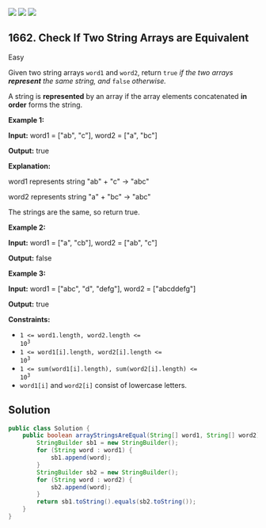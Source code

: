 [![](https://img.shields.io/github/stars/javadev/LeetCode-in-Java?label=Stars&style=flat-square)](https://github.com/javadev/LeetCode-in-Java)
[![](https://img.shields.io/github/forks/javadev/LeetCode-in-Java?label=Fork%20me%20on%20GitHub%20&style=flat-square)](https://github.com/javadev/LeetCode-in-Java/fork)
[![](https://img.shields.io/badge/-LeetCode%20in%20Kotlin-blue?style=flat-square)](https://github.com/javadev/LeetCode-in-Kotlin)

## 1662\. Check If Two String Arrays are Equivalent

Easy

Given two string arrays `word1` and `word2`, return `true` _if the two arrays **represent** the same string, and_ `false` _otherwise._

A string is **represented** by an array if the array elements concatenated **in order** forms the string.

**Example 1:**

**Input:** word1 = ["ab", "c"], word2 = ["a", "bc"]

**Output:** true

**Explanation:**

word1 represents string "ab" + "c" -> "abc"

word2 represents string "a" + "bc" -> "abc"

The strings are the same, so return true.

**Example 2:**

**Input:** word1 = ["a", "cb"], word2 = ["ab", "c"]

**Output:** false

**Example 3:**

**Input:** word1 = ["abc", "d", "defg"], word2 = ["abcddefg"]

**Output:** true

**Constraints:**

*   <code>1 <= word1.length, word2.length <= 10<sup>3</sup></code>
*   <code>1 <= word1[i].length, word2[i].length <= 10<sup>3</sup></code>
*   <code>1 <= sum(word1[i].length), sum(word2[i].length) <= 10<sup>3</sup></code>
*   `word1[i]` and `word2[i]` consist of lowercase letters.

## Solution

```java
public class Solution {
    public boolean arrayStringsAreEqual(String[] word1, String[] word2) {
        StringBuilder sb1 = new StringBuilder();
        for (String word : word1) {
            sb1.append(word);
        }
        StringBuilder sb2 = new StringBuilder();
        for (String word : word2) {
            sb2.append(word);
        }
        return sb1.toString().equals(sb2.toString());
    }
}
```